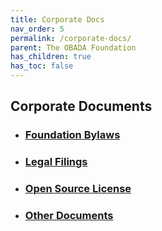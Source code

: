 ```yaml
---
title: Corporate Docs
nav_order: 5
permalink: /corporate-docs/
parent: The OBADA Foundation
has_children: true
has_toc: false
---
```

## Corporate Documents


+ ### [Foundation Bylaws](/bylaws) 
+ ### [Legal Filings](/legal-filings)
+ ### [Open Source License](/open-source-license)
+ ### [Other Documents](/other)

